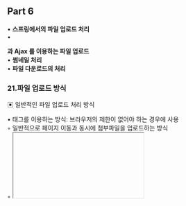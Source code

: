 ## Part 6
• **스프링에서의 파일 업로드 처리**    
• **<form>과 Ajax 를 이용하는 파일 업로드**    
• **썸네일 처리**  
• **파일 다운로드의 처리**

### 21.파일 업로드 방식

▣ 일반적인 파일 업로드 처리 방식

• <form> 태그를 이용하는 방식: 브라우저의 제한이 없어야 하는 경우에 사용   
◦ 일반적으로 페이지 이동과 동시에 첨부파일을 업로드하는 방식   
◦ <iframe>을 이용해서 화면의 이동 없이 첨부파일을 처리하는 방식

• Ajax를 이용하는 방식: 첨부파일을 별도로 처리하는 방식   
◦ <input type=’file’>을 이용하고 Ajax로 처리하는 방식     
◦ Drag And Drop이나 jQuery 라이브러리들을 이용해서 처리하는 방식

▣ 파일 업로드 라이브러리들
• cos.jar: 2002년도 이후에 개발이 종료되었으므로, **더 이상 사용하는 것을 권장하지 않음**  
• commons-fileupload: 가장 일반적으로 많이 활용되고, 서블릿 스펙 3.0 이전에도 사용 가능  
• 서블릿3.0 이상 – 3.0 이상부터는 자체적인 파일 업로드 처리가 API 상에서 지원

▣ Servlet 3.0 이상의 경우 web.xml설정  
• 어노테이션 설정 혹은 web.xml 의 설정

``` 
    <!-- servlet-context.xml 에 설정 해 도 됨 -->
    <multipart-config>
      <location>C:\\upload\\temp</location>
      <max-file-size>20971520</max-file-size> <!--1MB * 20 -->
      <max-request-size>41943040</max-request-size><!-- 40MB -->
      <file-size-threshold>20971520</file-size-threshold> <!-- 20MB -->
    </multipart-config>
```

▣  servlet-context.xml의 설정  
• multipartResolver 설정
```
<!-- part6: 파일 업로드를 위한 multipartResolver -->
    <beans:bean id="multipartResolver"
                class="org.springframework.web.multipart.commons.CommonsMultipartResolver">
        <beans:property name="defaultEncoding" value="utf-8"></beans:property>
        <!-- 1024 * 1024 * 10 bytes  10MB -->
        <beans:property name="maxUploadSize" value="104857560"></beans:property>
        <!-- 1024 * 1024 * 2 bytes  2MB -->
        <beans:property name="maxUploadSizePerFile" value="2097152"></beans:property>
        <beans:property name="uploadTempDir" value ="file:/C:/upload/tmp"></beans:property>
        <beans:property name="maxInMemorySize" value="10485756"></beans:property>
    </beans:bean>

```
▣  form 방식
``` 
<!-- part6 파일업로드 --> 
<form action="uploadFormAction" method="post" enctype="multipart/form-data">
    <input type='file' name='uploadFile' multiple>
    <button>Submit</button>
</form>
```
**multiple 은 브라우저의 버전의 제약이 있음**

▣  Multipart 타입

```
    // part 6 업로드 파일 Multipart 타입
    @PostMapping("/uploadFormAction")
    public void uploadFormPost(MultipartFile[] uploadFile, Model model) {
        String uploadFolder = "C:\\upload";

        for (MultipartFile multipartFile : uploadFile) {
            log.info("-------------------------------------");
            log.info("Upload File Name: " + multipartFile.getOriginalFilename());
            log.info("Upload File Size: " + multipartFile.getSize());

            File saveFile = new File(uploadFolder, multipartFile.getOriginalFilename());

            try {
                multipartFile.transferTo(saveFile);
            } catch (Exception e) {
                log.error(e.getMessage());
            }
        }
    } 
```

▣ Ajax를 이용한 파일 업로드

• Ajax 를 이용하는 경우에는 FormData 객체를  이용  
• FormData 역시 브라우저별로 지원 여부 확인

```  
<script>
$(document).ready(function(){ 
  // part6 업로드된 파일 목록을 HTML li 요소로 생성  
  $("#uploadBtn").on("click", function(e){
    var formData = new FormData();    
    var inputFile = $("input[name='uploadFile']");    
    var files = inputFile[0].files;    
    console.log(files);    
  });  
});
</script>  
```
▣ jQuery 를 이용한 파일 전송 

```
// Part6 jQuery 를 이용한 파일 전송
$.ajax({
url: '/uploadAjaxAction',
processData: false,
contentType: false,
data: formData,
type: 'POST',
success: function(result){
alert("Uploaded");
}
}); //$.ajax
```
### 22. 파일 업로드 상세 처리  

▣ 파일의 확장자나 크기 사전처리  

 • 정규식을 이용해서 파일 확장자 체크 

```
// Part6 파일의 확장자나 크기 사전처리 
var regex = new RegExp("(.*?)\.(exe|sh|zip|alz)$");
var maxSize = 5242880; //5MB

function checkExtension(fileName, fileSize){
if(fileSize >= maxSize){
alert("파일 사이즈 초과");
return false;
}
if(regex.test(fileName)){
alert("해당 종류의 파일은 업로드할 수 없습니다.");
return false;
}
return true;
}
```
▣ 중복된 이름의 파일 처리  

```
private String getFolder() {
   SimpleDateFormat sdf = new SimpleDateFormat("yyyy-MM-dd");
   Date date = new Date();
   String str = sdf.format(date);
   return str.replace("-", File.separator);
}

// make folder --------
File uploadPath = new File(uploadFolder, getFolder());
log.info("upload path: " + uploadPath);

UUID uuid = UUID.randomUUID();
 
  uploadFileName = uuid.toString() + "_" + uploadFileName;
 
  File saveFile = new File(uploadPath, uploadFileName);
 
    try {
 
      multipartFile.transferTo(saveFile);
} catch (Exception e) {
log.error(e.getMessage());
} // end catch


```

▣ 섬네일(thumbnail) 이미지 생성 

```
  <!-- Part6 섬네일(thumbnail) 이미지 생성 -->
  <dependency>
      <groupId>net.coobird</groupId>
      <artifactId>thumbnailator</artifactId>
      <version>0.4.8</version>
  </dependency>
```

▣ 섬네일을 처리하는 단계

```
try {
      String contentType = Files.probeContentType(file.toPath());
 
      return contentType.startsWith("image");
 
    } catch (IOException e) {
      // TODO Auto-generated catch block
      e.printStackTrace();
    }
```

▣ 업로드 된 파일의 데이터 반환

```
// Part6 업로드 된 파일의 데이터 반환 
@Data
public class AttachFileDTO { 
  private String fileName;
  private String uploadPath;
  private String uuid;
  private boolean image; 
}
```

▣ 브라우저에서 Ajax의 처리

```
$.ajax({
  url: '/uploadAjaxAction',
  processData: false, 
  contentType: false,
  data: formData,
    type: 'POST',
    dataType:'json',
    success: function(result){
       console.log(result);
    }
}); //$.ajax 


$.ajax({
    url : '/uploadAjaxAction',
    processData : false,
    contentType : false,
    data : formData,
    type : 'POST',
    dataType : 'json',
    success : function(result) { 
      console.log(result); 
      showUploadedFile (result); 
      $(".uploadDiv").html(cloneObj.html());
 
    }
}); //$.ajax


function showUploadedFile(uploadResultArr) {
  var str = "";
  $(uploadResultArr).each(function(i, obj) {
    str += "<li>" + obj.fileName + "</li>";
  });
  uploadResult.append(str);
}

```

▣ 섬네일 이미지 보여주기
• 파일의 확장자에 따라 적당한 MIME타입 데이터를 지정

```
    @GetMapping("/display")
    @ResponseBody
    public ResponseEntity<byte[]> getFile(String fileName) {
        log.info("fileName: " + fileName);

        File file = new File("c:\\upload\\" + fileName);
        log.info("file: " + file);

        ResponseEntity<byte[]> result = null;
        // Part6 파일의 확장자에 따라 적당한 MIME 타입 데이터를 지정
        try {
            HttpHeaders headers = new HttpHeaders();
            headers.add("Content-Type", Files.probeContentType(file.toPath()));
            result = new ResponseEntity<>(FileCopyUtils.copyToByteArray(file), headers, HttpStatus.OK);
        } catch (IOException e) {
            e.printStackTrace();
        }
        return result;
    }

```
▣ 첨부파일의 다운로드

• 일반 파일의 경우 클릭 시에 다운로드 처리

```
  // Part6 첨부파일의 다운로드
  @GetMapping(value = "/download", produces = MediaType.APPLICATION_OCTET_STREAM_VALUE)
  @ResponseBody
  public ResponseEntity<Resource> downloadFile (String fileName) {
 
    log.info("download file: " + fileName); 
    Resource resource = new FileSystemResource("c:\\upload\\" + fileName);
 
    log.info("resource: " + resource);
    String resourceName = resource.getFilename(); 
    HttpHeaders headers = new HttpHeaders();
    try {
      headers.add("Content-Disposition",
          "attachment; filename=" + new String(resourceName.getBytes("UTF-8"), "ISO-8859-1"));
    } catch (UnsupportedEncodingException e) {
      e.printStackTrace();
    }
    return new ResponseEntity<Resource>(resource, headers, HttpStatus.OK);
  }
```

• IE의 경우에 한글 파일 이름 처리 주의

```        
  boolean checkIE = (userAgent.indexOf("MSIE") > -1 || userAgent.indexOf("Trident") > -1);
 
  String downloadName = null;
 
  if (checkIE) {
    downloadName = URLEncoder.encode(resourceName, "UTF8").replaceAll("\\+", " ");
  } else {
    downloadName = new String(resourceName.getBytes("UTF-8"), "ISO-8859-1");
  }
```

▣ 원본 이미지 보여주기
• <div>를 이용해서 화면 내에 원본 이미지를 보여주도록 처리
• jQuery의 animate( )를 이용해서 처리
```
  $(".bigPictureWrapper").css("display","flex").show();
  
  $(".bigPicture")
  .html("<img src='/display?fileName="+fileCallPath+"'>")
  .animate({width:'100%', height: '100%'}, 1000);
```

▣ 첨부파일의 삭제


▣ 등록을 위한 화면 처리

```
-- Oracle
create table tbl_attach (
  uuid       varchar2(100) not null,
  uploadPath varchar2(200) not null,
  fileName   varchar2(100) not null,
  filetype   char(1) default 'I',
  bno number(10,0)
);

alter table tbl_attach
add constraint pk_attach primary key (uuid);

alter table tbl_attach
add constraint fk_board_attach foreign key (bno) references tbl_board(bno);

[BoardVO.java]
@Data
public class BoardVO {

  private Long bno;   // oracle number
  private String title;
  private String content;
  private String writer;
  private Date regdate;
  private Date updateDate;

  // Part6 여러 개의 첨부 파일을 가지도록
  private List<BoardAttachVO> attachList;
}

[BoardAttachVO.java]
@Data
public class BoardAttachVO {
  private String uuid;
  private String uploadPath;
  private String fileName;
  private boolean fileType;
  // Part6 파일 정보들을 BoardAttachVO로 변환
  private Long bno;
}

[BoardServiceImpl.java] 

  @Transactional // Part6
	@Override
	public void register(BoardVO board) {

		log.info("register......{}", board);

		boardMapper.insertSelectKey(board);
		// Part4
		if (board.getAttachList() == null || board.getAttachList().size() <= 0) {
			return;
		}
		// Part6 트랜잭션하에 여러 개의 첨부 파일 정보도 DB에 저장
		board.getAttachList().forEach(attach -> {
			attach.setBno(board.getBno());
			attachMapper.insert(attach);
		});
	}
```

▣ 게시물의 조회와 첨부파일

• 첨부파일은 사실상 수정이라는 개념이 존재하지 않음
• 삭제후 다시 추가하는 방식


```
  @GetMapping(value = "/getAttachList", produces = MediaType.APPLICATION_JSON_UTF8_VALUE)
  @ResponseBody
  public ResponseEntity<List<BoardAttachVO>> getAttachList(Long bno) {
 
    log.info("getAttachList " + bno);
 
    return new ResponseEntity<>(service.getAttachList(bno), HttpStatus.OK);
 
  }

 
  var bno = '<c:out value="${board.bno}"/>';
    
  $.getJSON("/board/getAttachList", {bno: bno}, function(arr){
    console.log(arr);        
  });//end getjson

```

▣ Quartz라이브러리 설정

  <!-- https://mvnrepository.com/artifact/org.quartz-scheduler/quartz -->
  <dependency>
    <groupId>org.quartz-scheduler</groupId>
    <artifactId>quartz</artifactId>
    <version>2.3.0</version>
  </dependency>
 
 
  <!-- https://mvnrepository.com/artifact/org.quartz-scheduler/quartz-jobs -->
  <dependency>
    <groupId>org.quartz-scheduler</groupId>
    <artifactId>quartz-jobs</artifactId>
    <version>2.3.0</version>
  </dependency>

▣ Task설정  
[root-context.xml]
```
<?xml version="1.0" encoding="UTF-8"?>
<beans xmlns="http://www.springframework.org/schema/beans"
       xmlns:xsi="http://www.w3.org/2001/XMLSchema-instance"
       xmlns:jdbc="http://www.springframework.org/schema/jdbc"
       xmlns:context="http://www.springframework.org/schema/context"
       xmlns:mybatis-spring="http://mybatis.org/schema/mybatis-spring"
       xmlns:aop="http://www.springframework.org/schema/aop"
       xmlns:tx="http://www.springframework.org/schema/tx"
       xmlns:task="http://www.springframework.org/schema/task"
       xsi:schemaLocation="http://www.springframework.org/schema/beans https://www.springframework.org/schema/beans/spring-beans.xsd
		http://www.springframework.org/schema/context http://www.springframework.org/schema/context/spring-context.xsd
		http://www.springframework.org/schema/jdbc http://www.springframework.org/schema/jdbc/spring-jdbc.xsd
		http://mybatis.org/schema/mybatis-spring http://mybatis.org/schema/mybatis-spring.xsd
        http://www.springframework.org/schema/aop http://www.springframework.org/schema/aop/spring-aop.xsd
        http://www.springframework.org/schema/tx http://www.springframework.org/schema/tx/spring-tx.xsd
        http://www.springframework.org/schema/task http://www.springframework.org/schema/task/spring-task.xsd
        ">
<task:annotation-driven/>
```

▣ cron 설정



